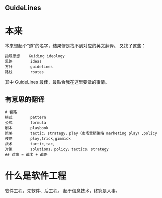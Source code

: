 GuideLines
----

# 本来
本来想起个“道”的名字，结果愣是找不到对应的英文翻译。
又找了这些：
```
指导思想    Guiding ideology
思路        ideas
方针        guidelines
路线        routes
```
其中 GuideLines 最佳，最贴合我在这里要做的事情。

## 有意思的翻译
```shell
# 套路
模式        pattern
公式        formula
剧本        playbook
策略        tactic，strategy，play（市场营销策略 marketing play）,policy
伎俩        ploy,trick,gimmick
战术        tactic,tac,
对策        solutions，policy，tactics，strategy
## 对策 = 战术 + 战略
```


# 什么是软件工程
软件工程，先软件、后工程。
起于信息技术，终究是人事。
